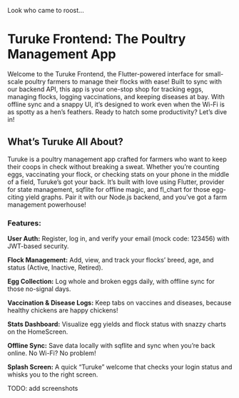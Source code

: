 Look who came to roost... 

# Turuke Frontend: The Poultry Management App 
Welcome to the Turuke Frontend, the Flutter-powered interface for small-scale poultry farmers to manage their flocks with ease! Built to sync with our backend API, this app is your one-stop shop for tracking eggs, managing flocks, logging vaccinations, and keeping diseases at bay. With offline sync and a snappy UI, it’s designed to work even when the Wi-Fi is as spotty as a hen’s feathers. Ready to hatch some productivity? Let’s dive in! 

## What’s Turuke All About?
Turuke is a poultry management app crafted for farmers who want to keep their coops in check without breaking a sweat. Whether you’re counting eggs, vaccinating your flock, or checking stats on your phone in the middle of a field, Turuke’s got your back. It’s built with love using Flutter, provider for state management, sqflite for offline magic, and fl_chart for those egg-citing yield graphs. Pair it with our Node.js backend, and you’ve got a farm management powerhouse!

### Features:
**User Auth:** Register, log in, and verify your email (mock code: 123456) with JWT-based security. 

**Flock Management:** Add, view, and track your flocks’ breed, age, and status (Active, Inactive, Retired). 

**Egg Collection:** Log whole and broken eggs daily, with offline sync for those no-signal days. 

**Vaccination & Disease Logs:** Keep tabs on vaccines and diseases, because healthy chickens are happy chickens! 

**Stats Dashboard:** Visualize egg yields and flock status with snazzy charts on the HomeScreen. 

**Offline Sync:** Save data locally with sqflite and sync when you’re back online. No Wi-Fi? No problem! 

**Splash Screen:** A quick “Turuke” welcome that checks your login status and whisks you to the right screen. 

TODO: add screenshots

